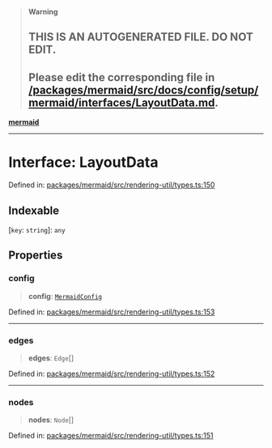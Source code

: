 > **Warning**
>
> ## THIS IS AN AUTOGENERATED FILE. DO NOT EDIT.
>
> ## Please edit the corresponding file in [/packages/mermaid/src/docs/config/setup/mermaid/interfaces/LayoutData.md](../../../../../packages/mermaid/src/docs/config/setup/mermaid/interfaces/LayoutData.md).

[**mermaid**](../../README.md)

---

# Interface: LayoutData

Defined in: [packages/mermaid/src/rendering-util/types.ts:150](https://github.com/mermaid-js/mermaid/blob/master/packages/mermaid/src/rendering-util/types.ts#L150)

## Indexable

\[`key`: `string`]: `any`

## Properties

### config

> **config**: [`MermaidConfig`](MermaidConfig.md)

Defined in: [packages/mermaid/src/rendering-util/types.ts:153](https://github.com/mermaid-js/mermaid/blob/master/packages/mermaid/src/rendering-util/types.ts#L153)

---

### edges

> **edges**: `Edge`\[]

Defined in: [packages/mermaid/src/rendering-util/types.ts:152](https://github.com/mermaid-js/mermaid/blob/master/packages/mermaid/src/rendering-util/types.ts#L152)

---

### nodes

> **nodes**: `Node`\[]

Defined in: [packages/mermaid/src/rendering-util/types.ts:151](https://github.com/mermaid-js/mermaid/blob/master/packages/mermaid/src/rendering-util/types.ts#L151)
